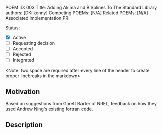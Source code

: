 POEM ID:  003
Title:   Adding Akima and B Splines To The Standard Library
authors: [DKilkenny]
Competing POEMs: [N/A]
Related POEMs: [N/A]
Associated implementation PR:

Status:

- [x] Active
- [ ] Requesting decision
- [ ] Accepted
- [ ] Rejected
- [ ] Integrated

<Note: two space are required after every line of the header to create proper linebreaks in the markdown>


Motivation
----------


Based on suggestions from Garett Barter of NREL, feedback on how they used Andrew Ning's existing fortran code.


Description
-----------




